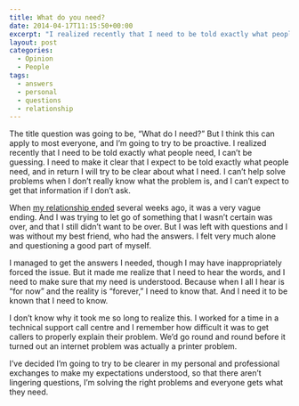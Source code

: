 ```yaml
---
title: What do you need?
date: 2014-04-17T11:15:50+00:00
excerpt: "I realized recently that I need to be told exactly what people need, and I will try to be clear about what I need. I can't help solve problems when I don't really know what the problem is, and I can't expect to get that information if I don't ask."
layout: post
categories:
  - Opinion
  - People
tags:
  - answers
  - personal
  - questions
  - relationship
---
```

The title question was going to be, &#8220;What do I need?&#8221; But I think this can apply to most everyone, and I&#8217;m going to try to be proactive. I realized recently that I need to be told exactly what people need, I can&#8217;t be guessing. I need to make it clear that I expect to be told exactly what people need, and in return I will try to be clear about what I need. I can&#8217;t help solve problems when I don&#8217;t really know what the problem is, and I can&#8217;t expect to get that information if I don&#8217;t ask.

When [my relationship ended](http://craigmcn.ca/thoughtful-thursday-my-whole-world.html "Thoughtful Thursday: My whole world") several weeks ago, it was a very vague ending. And I was trying to let go of something that I wasn&#8217;t certain was over, and that I still didn&#8217;t want to be over. But I was left with questions and I was without my best friend, who had the answers. I felt very much alone and questioning a good part of myself.

I managed to get the answers I needed, though I may have inappropriately forced the issue. But it made me realize that I need to hear the words, and I need to make sure that my need is understood. Because when I all I hear is &#8220;for now&#8221; and the reality is &#8220;forever,&#8221; I need to know that. And I need it to be known that I need to know.

I don&#8217;t know why it took me so long to realize this. I worked for a time in a technical support call centre and I remember how difficult it was to get callers to properly explain their problem. We&#8217;d go round and round before it turned out an internet problem was actually a printer problem.

I&#8217;ve decided I&#8217;m going to try to be clearer in my personal and professional exchanges to make my expectations understood, so that there aren&#8217;t lingering questions, I&#8217;m solving the right problems and everyone gets what they need.